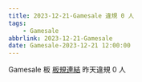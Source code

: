 ```yaml
---
title: 2023-12-21-Gamesale 違規 0 人
tags:
    - Gamesale
abbrlink: 2023-12-21-Gamesale
date: Gamesale-2023-12-21 12:00:00
---
```

Gamesale 板 [板規連結](https://www.ptt.cc/bbs/Gossiping/M.1637425085.A.07D.html)
昨天違規 0 人
